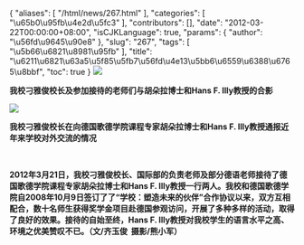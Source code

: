 {
    "aliases": [
        "/html/news/267.html"
    ],
    "categories": [
        "\u65b0\u95fb\u4e2d\u5fc3"
    ],
    "contributors": [],
    "date": "2012-03-22T00:00:00+08:00",
    "isCJKLanguage": true,
    "params": {
        "author": "\u56fd\u9645\u90e8"
    },
    "slug": "267",
    "tags": [
        "\u5b66\u6821\u8981\u95fb"
    ],
    "title": "\u6211\u6821\u63a5\u5f85\u5fb7\u56fd\u4e13\u5bb6\u6559\u6388\u6765\u8bbf",
    "toc": true
}
**![](https://cdn.tfls.online/mirror/full/523458f1e367efc639ba6654162c8326bf40d8d0.jpg)**

**我校刁雅俊校长及参加接待的老师们与胡朵拉博士和Hans F. Illy教授的合影**

**![](https://cdn.tfls.online/mirror/full/ef76348f21f2124335a64a721a26b61eb01f7235.jpg)**

**我校刁雅俊校长在向德国歌德学院课程专家胡朵拉博士和Hans F. Illy教授通报近年来学校对外交流的情况**

 

**2012年3月21日，我校刁雅俊校长、国际部的负责老师及部分德语老师接待了德国歌德学院课程专家胡朵拉博士和Hans F. Illy教授一行两人。我校和德国歌德学院自2008年10月9日签订了了“学校：塑造未来的伙伴”合作协议以来，双方互相配合，数十名师生获得奖学金项目赴德国参观访问，开展了多种多样的活动，取得了良好的效果。接待的自始至终，Hans F. Illy教授对我校学生的语言水平之高、环境之优美赞叹不已。（文/齐玉俊  摄影/熊小军）**

